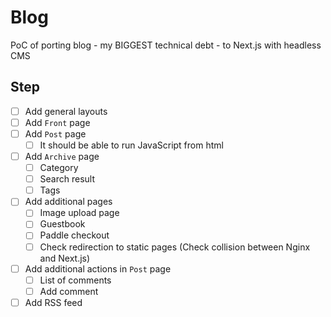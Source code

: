 # Blog

PoC of porting blog - my BIGGEST technical debt - to Next.js with headless CMS

## Step

- [ ] Add general layouts
- [ ] Add `Front` page
- [ ] Add `Post` page
  - [ ] It should be able to run JavaScript from html
- [ ] Add `Archive` page
  - [ ] Category
  - [ ] Search result
  - [ ] Tags
- [ ] Add additional pages
  - [ ] Image upload page
  - [ ] Guestbook
  - [ ] Paddle checkout
  - [ ] Check redirection to static pages (Check collision between Nginx and Next.js)
- [ ] Add additional actions in `Post` page
  - [ ] List of comments
  - [ ] Add comment
- [ ] Add RSS feed
